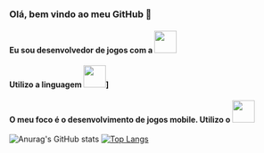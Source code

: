 ### Olá, bem vindo ao meu GitHub 👋
#### Eu sou desenvolvedor de jogos com a <img src='https://cdn-icons-png.flaticon.com/512/5969/5969346.png' height='40'>
#### Utilizo a linguagem <img src='https://cdn-icons-png.flaticon.com/512/6132/6132221.png' height='40'>]
#### O meu foco é o desenvolvimento de jogos mobile. Utilizo o <img src='https://w7.pngwing.com/pngs/298/710/png-transparent-logo-google-admob-logos-brands-in-colors-icon-thumbnail.png' height='40'>

![Anurag's GitHub stats](https://github-readme-stats.vercel.app/api?username=JVictoe&show_icons=true&&theme=dracula)
[![Top Langs](https://github-readme-stats.vercel.app/api/top-langs/?username=JVictoe&layout=compact&&theme=dracula)](https://github.com/JVictoe/github-readme-stats)
          
<!--
**JVictoe/JVictoe** is a ✨ _special_ ✨ repository because its `README.md` (this file) appears on your GitHub profile.

Here are some ideas to get you started:

- 🔭 I’m currently working on ...
- 🌱 I’m currently learning ...
- 👯 I’m looking to collaborate on ...
- 🤔 I’m looking for help with ...
- 💬 Ask me about ...
- 📫 How to reach me: ...
- 😄 Pronouns: ...
- ⚡ Fun fact: ...
-->
